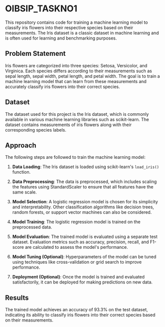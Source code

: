 # OIBSIP_TASKNO1

This repository contains code for training a machine learning model to classify iris flowers into their respective species based on their measurements. The Iris dataset is a classic dataset in machine learning and is often used for learning and benchmarking purposes.

## Problem Statement

Iris flowers are categorized into three species: Setosa, Versicolor, and Virginica. Each species differs according to their measurements such as sepal length, sepal width, petal length, and petal width. The goal is to train a machine learning model that can learn from these measurements and accurately classify iris flowers into their correct species.

## Dataset

The dataset used for this project is the Iris dataset, which is commonly available in various machine learning libraries such as scikit-learn. The dataset contains measurements of iris flowers along with their corresponding species labels.

## Approach

The following steps are followed to train the machine learning model:

1. **Data Loading**: The Iris dataset is loaded using scikit-learn's `load_iris()` function.

2. **Data Preprocessing**: The data is preprocessed, which includes scaling the features using StandardScaler to ensure that all features have the same scale.

3. **Model Selection**: A logistic regression model is chosen for its simplicity and interpretability. Other classification algorithms like decision trees, random forests, or support vector machines can also be considered.

4. **Model Training**: The logistic regression model is trained on the preprocessed data.

5. **Model Evaluation**: The trained model is evaluated using a separate test dataset. Evaluation metrics such as accuracy, precision, recall, and F1-score are calculated to assess the model's performance.

6. **Model Tuning (Optional)**: Hyperparameters of the model can be tuned using techniques like cross-validation or grid search to improve performance.

7. **Deployment (Optional)**: Once the model is trained and evaluated satisfactorily, it can be deployed for making predictions on new data.


## Results

The trained model achieves an accuracy of 93.3% on the test dataset, indicating its ability to classify iris flowers into their correct species based on their measurements.

